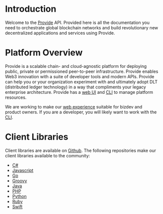 # Introduction

Welcome to the [Provide](http://provide.services) API. Provided here is all the documentation you need to orchestrate global blockchain networks and build revolutionary new decentralized applications and services using Provide.

# Platform Overview

Provide is a scalable chain- and cloud-agnostic platform for deploying public, private or permissioned peer-to-peer infrastructure. Provide enables Web3 innovation with a suite of developer tools and modern APIs. Provide can help you or your organization experiment with and ultimately adopt DLT (distributed ledger technology) in a way that compliments your legacy enterprise architecture. Provide has a [web UI](https://dawn.provide.services) and [CLI](https://github.com/provideservices/provide-cli) to manage platform resources.

We are working to make our [web experience](https://dawn.provide.services) suitable for bizdev and product owners. If you are a developer, you will likely want to work with the [CLI](https://github.com/provideservices/provide-cli).


# Client Libraries

Client libraries are available on [Github](https://github.com/provideservices). The following repositories make our client libraries available to the community:

- [C#](https://github.com/provideservices/provide-dotnet)
- [Javascript](https://github.com/provideservices/provide-js)
- [Go](https://github.com/provideservices/provide-go)
- [Groovy](https://github.com/provideservices/provide-groovy)
- [Java](https://github.com/provideservices/provide-java)
- [PHP](https://github.com/provideservices/provide-php)
- [Python](https://github.com/provideservices/provide-python)
- [Ruby](https://github.com/provideservices/provide-ruby)
- [Swift](https://github.com/provideservices/provide-swift)
